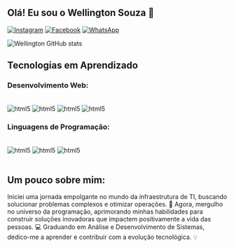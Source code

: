 ## Olá! Eu sou o Wellington Souza 👋

[![Instagram](https://img.shields.io/badge/Instagram-E4405F?style=for-the-badge&logo=instagram&logoColor=white)](https://www.instagram.com/wellington__souzaa/)
[![Facebook](https://img.shields.io/badge/Facebook-1877F2?style=for-the-badge&logo=facebook&logoColor=white)](https://www.facebook.com/wellington__souzaa/)
[![WhatsApp](https://img.shields.io/badge/WhatsApp-25D366?style=for-the-badge&logo=whatsapp&logoColor=white)](https://wa.me/35984194346)

![Wellington  GitHub stats](https://github-readme-stats.vercel.app/api?username=well2801&show_icons=true&theme=dark)

## Tecnologias em Aprendizado

###  Desenvolvimento Web:

<div style = "display: inline_block"><br/>
    <img align = "center" alt = "html5" src = "https://img.shields.io/badge/HTML5-E34F26?style=for-the-badge&logo=html5&logoColor=white"/>
    <img align = "center" alt = "html5" src = "https://img.shields.io/badge/CSS3-1572B6?style=for-the-badge&logo=css3&logoColor=white"/>
    <img align = "center" alt = "html5" src = "https://img.shields.io/badge/JavaScript-323330?style=for-the-badge&logo=javascript&logoColor=F7DF1E"/>
    <img align = "center" alt = "html5" src = "https://img.shields.io/badge/Bootstrap-563D7C?style=for-the-badge&logo=bootstrap&logoColor=white"/>
</div>

###  Linguagens de Programação:

<div style = "display: inline_block"><br/>
    <img align = "center" alt = "html5" src = "https://img.shields.io/badge/Python-14354C?style=for-the-badge&logo=python&logoColor=white"/>
    <img align = "center" alt = "html5" src = "https://img.shields.io/badge/PHP-777BB4?style=for-the-badge&logo=php&logoColor=white"/>
    <img align = "center" alt = "html5" src = "https://img.shields.io/badge/MySQL-00000F?style=for-the-badge&logo=mysql&logoColor=white"/>
</div><br>

## Um pouco sobre mim:

Iniciei uma jornada empolgante no mundo da infraestrutura de TI, buscando solucionar problemas complexos e otimizar operações. 🚀 Agora, mergulho no universo da programação, aprimorando minhas habilidades para construir soluções inovadoras que impactem positivamente a vida das pessoas. 💻 Graduando em Análise e Desenvolvimento de Sistemas, dedico-me a aprender e contribuir com a evolução tecnológica. 💡
